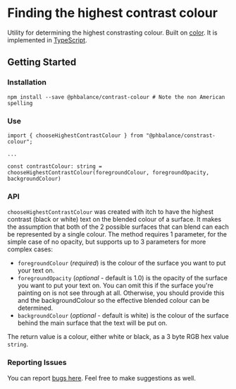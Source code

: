 # Finding the highest contrast colour
Utility for determining the highest constrasting colour. Built on [color](https://github.com/Qix-/color). It is implemented in [TypeScript](https://www.typescriptlang.org/).

## Getting Started


### Installation

```
npm install --save @phbalance/contrast-colour # Note the non American spelling
```

### Use

```
import { chooseHighestContrastColour } from "@phbalance/constrast-colour";

...

const contrastColour: string = chooseHighestContrastColour(foregroundColour, foregroundOpacity, backgroundColour)

```

### API

`chooseHighestContrastColour` was created with itch to have the highest contrast (black or white) text on the blended colour of a surface. It makes the assumption that both of the 2 possible surfaces that can blend can each be represented by a single colour. The method requires 1 parameter, for the simple case of no opacity, but supports up to 3 parameters for more complex cases:
* `foregroundColour` (*required*) is the colour of the surface you want to put your text on.
* `foregroundOpacity` (*optional* - default is 1.0) is the opacity of the surface you want to put your text on. You can omit this if the surface you're painting on is not see through at all. Otherwise, you should provide this and the backgroundColour so the effective blended colour can be determined.
* `backgroundColour` (*optional* - default is white) is the colour of the surface behind the main surface that the text will be put on.

The return value is a colour, either white or black, as a 3 byte RGB hex value `string`.

### Reporting Issues

You can report [bugs here](https://github.com/phBalance/contrast-colour/issues). Feel free to make suggestions as well.
